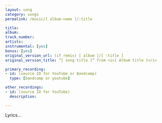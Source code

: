 ```yaml
---
layout: song
category: songs
permalink: /music/[ album-name ]/:title

title:
album:
track_number:
artists:
instrumental: [yes]
bonus: [yes]
original_version_url: (if remix) [ album ]/[ :title ]
original_version_title: “[ song title ]” from <i>[ Album title ]</i>

primary_recording: 
- id: (source ID for YouTube or Bandcamp)
  type: [bandcamp or youtube]

other_recordings:
- id: (source ID for YouTube)
  description:

---
```


Lyrics...